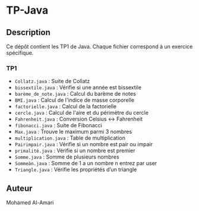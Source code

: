 # TP-Java

## Description
Ce dépôt contient les TP1 de Java. Chaque fichier correspond à un exercice spécifique.

### TP1
- `Collatz.java` : Suite de Collatz
- `bissextile.java` : Vérifie si une année est bissextile
- `barème_de_note.java` : Calcul du barème de notes
- `BMI.java` : Calcul de l'indice de masse corporelle
- `factorielle.java` : Calcul de la factorielle
- `cercle.java` : Calcul de l'aire et du périmètre du cercle
- `Fahrenheit.java` : Conversion Celsius ↔ Fahrenheit
- `fibonacci.java` : Suite de Fibonacci
- `Max.java` : Trouve le maximum parmi 3 nombres
- `multiplication.java` : Table de multiplication
- `Pairimpair.java` : Vérifie si un nombre est pair ou impair
- `primalité.java` : Vérifie si un nombre est premier
- `Somme.java` : Somme de plusieurs nombres
- `Sommeàn.java` : Somme de 1 a un nombre n entrez par user
- `Triangle.java` : Vérifie les propriétés d’un triangle

## Auteur
Mohamed Al-Amari

